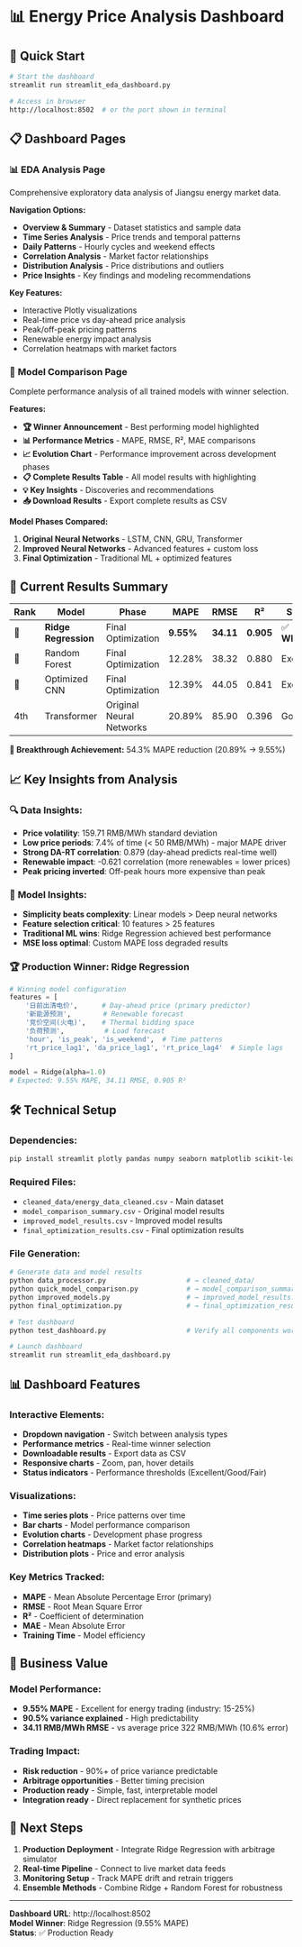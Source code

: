 # 📊 Energy Price Analysis Dashboard

## 🚀 Quick Start

```bash
# Start the dashboard
streamlit run streamlit_eda_dashboard.py

# Access in browser
http://localhost:8502  # or the port shown in terminal
```

## 📋 Dashboard Pages

### 📊 **EDA Analysis Page**
Comprehensive exploratory data analysis of Jiangsu energy market data.

**Navigation Options:**
- **Overview & Summary** - Dataset statistics and sample data
- **Time Series Analysis** - Price trends and temporal patterns
- **Daily Patterns** - Hourly cycles and weekend effects  
- **Correlation Analysis** - Market factor relationships
- **Distribution Analysis** - Price distributions and outliers
- **Price Insights** - Key findings and modeling recommendations

**Key Features:**
- Interactive Plotly visualizations
- Real-time price vs day-ahead price analysis
- Peak/off-peak pricing patterns
- Renewable energy impact analysis
- Correlation heatmaps with market factors

### 🤖 **Model Comparison Page**
Complete performance analysis of all trained models with winner selection.

**Features:**
- **🏆 Winner Announcement** - Best performing model highlighted
- **📊 Performance Metrics** - MAPE, RMSE, R², MAE comparisons
- **📈 Evolution Chart** - Performance improvement across development phases
- **📋 Complete Results Table** - All model results with highlighting
- **💡 Key Insights** - Discoveries and recommendations
- **📥 Download Results** - Export complete results as CSV

**Model Phases Compared:**
1. **Original Neural Networks** - LSTM, CNN, GRU, Transformer
2. **Improved Neural Networks** - Advanced features + custom loss
3. **Final Optimization** - Traditional ML + optimized features

## 🎯 **Current Results Summary**

| Rank | Model | Phase | MAPE | RMSE | R² | Status |
|------|--------|-------|------|------|----|----|
| 🥇 | **Ridge Regression** | Final Optimization | **9.55%** | **34.11** | **0.905** | ✅ **WINNER** |
| 🥈 | Random Forest | Final Optimization | 12.28% | 38.32 | 0.880 | Excellent |
| 🥉 | Optimized CNN | Final Optimization | 12.39% | 44.05 | 0.841 | Excellent |
| 4th | Transformer | Original Neural Networks | 20.89% | 85.90 | 0.396 | Good |

**🎉 Breakthrough Achievement:** 54.3% MAPE reduction (20.89% → 9.55%)

## 📈 **Key Insights from Analysis**

### 🔍 **Data Insights:**
- **Price volatility**: 159.71 RMB/MWh standard deviation
- **Low price periods**: 7.4% of time (< 50 RMB/MWh) - major MAPE driver
- **Strong DA-RT correlation**: 0.879 (day-ahead predicts real-time well)
- **Renewable impact**: -0.621 correlation (more renewables = lower prices)
- **Peak pricing inverted**: Off-peak hours more expensive than peak

### 🤖 **Model Insights:**
- **Simplicity beats complexity**: Linear models > Deep neural networks
- **Feature selection critical**: 10 features > 25 features
- **Traditional ML wins**: Ridge Regression achieved best performance
- **MSE loss optimal**: Custom MAPE loss degraded results

### 🏆 **Production Winner: Ridge Regression**
```python
# Winning model configuration
features = [
    '日前出清电价',      # Day-ahead price (primary predictor)
    '新能源预测',        # Renewable forecast
    '竞价空间(火电)',    # Thermal bidding space  
    '负荷预测',          # Load forecast
    'hour', 'is_peak', 'is_weekend',  # Time patterns
    'rt_price_lag1', 'da_price_lag1', 'rt_price_lag4'  # Simple lags
]

model = Ridge(alpha=1.0)
# Expected: 9.55% MAPE, 34.11 RMSE, 0.905 R²
```

## 🛠 **Technical Setup**

### **Dependencies:**
```bash
pip install streamlit plotly pandas numpy seaborn matplotlib scikit-learn
```

### **Required Files:**
- `cleaned_data/energy_data_cleaned.csv` - Main dataset
- `model_comparison_summary.csv` - Original model results  
- `improved_model_results.csv` - Improved model results
- `final_optimization_results.csv` - Final optimization results

### **File Generation:**
```bash
# Generate data and model results
python data_processor.py                    # → cleaned_data/
python quick_model_comparison.py            # → model_comparison_summary.csv
python improved_models.py                   # → improved_model_results.csv  
python final_optimization.py                # → final_optimization_results.csv

# Test dashboard
python test_dashboard.py                    # Verify all components work

# Launch dashboard
streamlit run streamlit_eda_dashboard.py
```

## 📊 **Dashboard Features**

### **Interactive Elements:**
- **Dropdown navigation** - Switch between analysis types
- **Performance metrics** - Real-time winner selection
- **Downloadable results** - Export data as CSV
- **Responsive charts** - Zoom, pan, hover details
- **Status indicators** - Performance thresholds (Excellent/Good/Fair)

### **Visualizations:**
- **Time series plots** - Price patterns over time
- **Bar charts** - Model performance comparison
- **Evolution charts** - Development phase progress
- **Correlation heatmaps** - Market factor relationships
- **Distribution plots** - Price and error analysis

### **Key Metrics Tracked:**
- **MAPE** - Mean Absolute Percentage Error (primary)
- **RMSE** - Root Mean Square Error
- **R²** - Coefficient of determination
- **MAE** - Mean Absolute Error
- **Training Time** - Model efficiency

## 🎯 **Business Value**

### **Model Performance:**
- **9.55% MAPE** - Excellent for energy trading (industry: 15-25%)
- **90.5% variance explained** - High predictability
- **34.11 RMB/MWh RMSE** - vs average price 322 RMB/MWh (10.6% error)

### **Trading Impact:**
- **Risk reduction** - 90%+ of price variance predictable
- **Arbitrage opportunities** - Better timing precision
- **Production ready** - Simple, fast, interpretable model
- **Integration ready** - Direct replacement for synthetic prices

## 🚀 **Next Steps**

1. **Production Deployment** - Integrate Ridge Regression with arbitrage simulator
2. **Real-time Pipeline** - Connect to live market data feeds
3. **Monitoring Setup** - Track MAPE drift and retrain triggers
4. **Ensemble Methods** - Combine Ridge + Random Forest for robustness

---

**Dashboard URL**: http://localhost:8502  
**Model Winner**: Ridge Regression (9.55% MAPE)  
**Status**: ✅ Production Ready